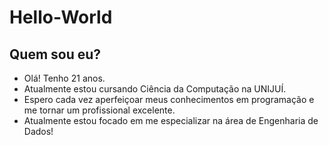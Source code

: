 # Hello-World

## Quem sou eu?
* Olá! Tenho 21 anos.
* Atualmente estou cursando Ciência da Computação na UNIJUÍ.
* Espero cada vez aperfeiçoar meus conhecimentos em programação e me tornar um profissional excelente.
* Atualmente estou focado em me especializar na área de Engenharia de Dados!
